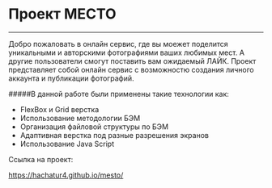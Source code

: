 # Проект МЕСТО

---

Добро пожаловать в онлайн сервис, где вы моежет поделится уникальными и авторскими фотографиями ваших любимых мест. А другие пользователи смогут поставить вам ожидаемый ЛАЙК. Проект представляет собой онлайн сервис с возможностю создания личного аккаунта и публикации фотографий.

#####В данной работе были применены такие технологии как:

- FlexBox и Grid верстка
- Использование методологии БЭМ
- Организация файловой структуры по БЭМ
- Адаптивная верстка под разные разрешения экранов
- Использование Java Script 

Ссылка на проект: 

https://hachatur4.github.io/mesto/